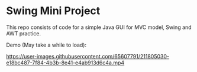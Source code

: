 # Swing Mini Project

This repo consists of code for a simple Java GUI for MVC model, Swing and AWT practice.

Demo (May take a while to load):

https://user-images.githubusercontent.com/65607791/211805030-e18bc487-7f84-4b3b-8e41-e4ab913d6c4a.mp4
